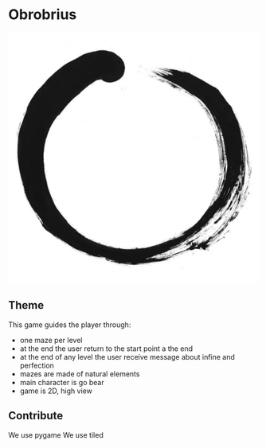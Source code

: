 # Obrobrius

![oroboros](./img/oroboros.png)


## Theme

This game guides the player through:
* one maze per level
* at the end the user return to the start point a the end
* at the end of any level the user receive message about infine and perfection
* mazes are made of natural elements
* main character is go bear 
* game is 2D, high view


## Contribute

We use pygame
We use tiled


